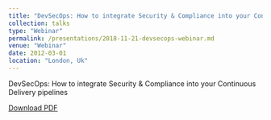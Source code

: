 ```yaml
---
title: "DevSecOps: How to integrate Security & Compliance into your Continuous Delivery pipelines"
collection: talks
type: "Webinar"
permalink: /presentations/2018-11-21-devsecops-webinar.md
venue: "Webinar"
date: 2012-03-01
location: "London, Uk"
---
```


DevSecOps: How to integrate Security & Compliance into your Continuous Delivery pipelines

[Download PDF](/files/Micro%20Focus%20-%20DevSecOps%20and%20Continuous%20Delivery.pdf)

